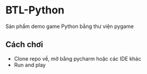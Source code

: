 # BTL-Python
Sản phẩm demo game Python bằng thư viện pygame

## Cách chơi
- Clone repo về, mở bằng pycharm hoặc các IDE khác
- Run and play
